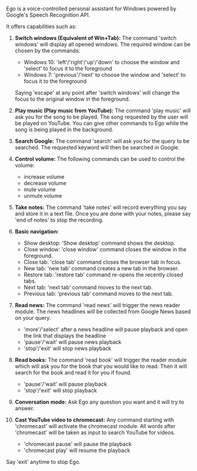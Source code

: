 Ego is a voice-controlled personal assistant for Windows powered by Google's Speech Recognition API.

It offers capabilities such as:
1. **Switch windows (Equivalent of Win+Tab):**
	The command 'switch windows' will display all opened windows. The required window can be chosen by the commands:
	- Windows 10: 'left'/'right'/'up'/'down' to choose the window and 'select' to focus it to the foreground
	- Windows 7: 'previous'/'next' to choose the window and 'select' to focus it to the foreground
		
	Saying 'escape' at any point after 'switch windows' will change the focus to the original window in the foreground.
	
2. **Play music (Play music from YouTube):**
	The command 'play music' will ask you for the song to be played. The song requested by the user will be played on YouTube. You can give other commands to Ego while the song is being played in the background.
	
3. **Search Google:**
	The command 'search' will ask you for the query to be searched. The requested keyword will then be searched in Google.
	
4. **Control volume:**
	The following commands can be used to control the volume:
	- increase volume
	- decrease volume
	- mute volume
	- unmute volume
	
5. **Take notes:**
	The command 'take notes' will record everything you say and store it in a text file. Once you are done with your notes, please say 'end of notes' to stop the recording.
	
6. **Basic navigation:**
	- Show desktop: 'Show desktop' command shows the desktop.
	- Close window: 'close window' command closes the window in the foreground.
	- Close tab: 'close tab' command closes the browser tab in focus.
	- New tab: 'new tab' command creates a new tab in the browser.
	- Restore tab: 'restore tab' command re-opens the recently closed tabs.
	- Next tab: 'next tab' command moves to the next tab.
	- Previous tab: 'previous tab' command moves to the next tab.
	
7. **Read news:**
	The command 'read news' will trigger the news reader module. The news headlines will be collected from Google News based on your query.
	- 'more'/'select' after a news headline will pause playback and open the link that displays the headline
	- 'pause'/'wait' will pause news playback
	- 'stop'/'exit' will stop news playback
	
8. **Read books:**
	The command 'read book' will trigger the reader module which will ask you for the book that you would like to read. Then it will search for the book and read it for you if found.
	- 'pause'/'wait' will pause playback
	- 'stop'/'exit' will stop playback

9. **Conversation mode:**
	Ask Ego any question you want and it will try to answer.
	
10. **Cast YouTube video to chromecast:**
	Any command starting with 'chromecast' will activate the chromecast module. All words after 'chromecast' will be taken as input to search YouTube for videos.
	- 'chromecast pause' will pause the playback
	- 'chromecast play' will resume the playback
	
Say 'exit' anytime to stop Ego.